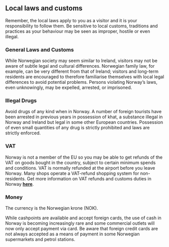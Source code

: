## Local laws and customs

Remember, the local laws apply to you as a visitor and it is your responsibility to follow them. Be sensitive to local customs, traditions and practices as your behaviour may be seen as improper, hostile or even illegal.

### **General Laws and Customs**

While Norwegian society may seem similar to Ireland, visitors may not be aware of subtle legal and cultural differences. Norwegian family law, for example, can be very different from that of Ireland; visitors and long-term residents are encouraged to therefore familiarise themselves with local legal differences to avoid potential problems. Persons violating Norway’s laws, even unknowingly, may be expelled, arrested, or imprisoned.

### **Illegal Drugs**

Avoid drugs of any kind when in Norway. A number of foreign tourists have been arrested in previous years in possession of khat, a substance illegal in Norway and Ireland but legal in some other European countries. Possession of even small quantities of any drug is strictly prohibited and laws are strictly enforced.

### **VAT**

Norway is not a member of the EU so you may be able to get refunds of the VAT on goods bought in the country, subject to certain minimum spends and conditions. VAT is normally refunded at the airport before you leave Norway. Many shops operate a VAT-refund shopping system for non-residents. Get more information on VAT refunds and customs duties in Norway [**here**](https://www.toll.no/en/).

### **Money**

The currency is the Norwegian krone (NOK).

While cashpoints are available and accept foreign cards, the use of cash in Norway is becoming increasingly rare and some commercial outlets will now only accept payment via card. Be aware that foreign credit cards are not always accepted as a means of payment in some Norwegian supermarkets and petrol stations.